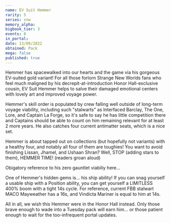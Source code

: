 ```yaml
---
name: EV Suit Hemmer
rarity: 5
series: snw
memory_alpha:
bigbook_tier: 3
events: 8
in_portal:
date: 13/09/2022
obtained: Pack
mega: false
published: true
---
```


Hemmer has spacewalked into our hearts and the game via his gorgeous EV-suited gold variant!  For all those forlorn Strange New Worlds fans who feel much maligned by his decrepit-at-introduction Honor Hall-exclusive cousin, EV Suit Hemmer helps to salve their damaged emotional centers with lovely art and improved voyage power.

Hemmer's skill order is populated by crew falling well outside of long-term voyage viability, including such "stalwarts" as Interfaced Barclay, The One, Lore, and Captain La Forge, so it's safe to say he has little competition there and Captains should be able to count on him remaining relevant for at least 2 more years.  He also catches four current antimatter seats, which is a nice set.

Hemmer is about tapped out on collections (but hopefully not variants) with a healthy four, and notably all four of them are toughies!  You want to avoid finishing Lissan, Jhamel, and Ushaan Shran?  Well, STOP (adding stars to them), HEMMER TIME!  (readers groan aloud)

Obigatory reference to his zero gauntlet viabiliy here...

One of Hemmer's hidden gems is... his ship ability!  If you can snag yourself a usable ship with a Position ability, you can get yourself a LIMITLESS 400% boom with a tight 14s cycle.  For reference, current FBB stalwart MACO Mayweather has a 16s, and Vindicta Mariner is equal to him at 14s.

All in all, we wish this Hemmer were in the Honor Hall instead.  Only those brave enough to wade into a Tuesday pack will earn him... or those patient enough to wait for the too-infrequent portal updates.
